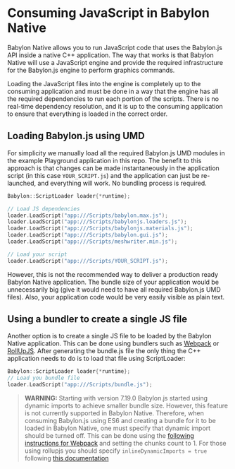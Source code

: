 # Consuming JavaScript in Babylon Native

Babylon Native allows you to run JavaScript code that uses the Babylon.js API inside a native C++ application. The way that works is that Babylon Native will use a JavaScript engine and provide the required infrastructure for the Babylon.js engine to perform graphics commands. 

Loading the JavaScript files into the engine is completely up to the consuming application and must be done in a way that the engine has all the required dependencies to run each portion of the scripts. There is no real-time dependency resolution, and it is up to the consuming application to ensure that everything is loaded in the correct order.

## Loading Babylon.js using UMD

For simplicity we manually load all the required Babylon.js UMD modules in the example Playground application in this repo. The benefit to this approach is that changes can be made instantaneously in the application script (in this case ```YOUR_SCRIPT.js```) and the application can just be re-launched, and everything will work. No bundling process is required. 

```C++
Babylon::ScriptLoader loader{*runtime};

// Load JS dependencies
loader.LoadScript("app:///Scripts/babylon.max.js");
loader.LoadScript("app:///Scripts/babylonjs.loaders.js");
loader.LoadScript("app:///Scripts/babylonjs.materials.js");
loader.LoadScript("app:///Scripts/babylon.gui.js");
loader.LoadScript("app:///Scripts/meshwriter.min.js");

// Load your script
loader.LoadScript("app:///Scripts/YOUR_SCRIPT.js");
```

However, this is not the recommended way to deliver a production ready Babylon Native application. The bundle size of your application would be unnecessarily big (give it would need to have all required Babylon.js UMD files). Also, your application code would be very easily visible as plain text.

## Using a bundler to create a single JS file

Another option is to create a single JS file to be loaded by the Babylon Native application. This can be done using bundlers such as [Webpack](https://webpack.js.org/) or [RollUpJS](https://rollupjs.org/). After generating the bundle.js file the only thing the C++ application needs to do is to load that file using ScriptLoader: 

```C++
Babylon::ScriptLoader loader{*runtime};
// Load you bundle file
loader.LoadScript("app:///Scripts/bundle.js");
```

> **WARNING:**
> Starting with version 7.19.0 Babylon.js started using dynamic imports to achieve smaller bundle size. However, this feature is not currently supported in Babylon Native. Therefore, when consuming Babylon.js using ES6 and creating a bundle for it to be loaded in Babylon Native, one must specify that dynamic import should be turned off. This can be done using the [following instructions for Webpack](https://webpack.js.org/plugins/limit-chunk-count-plugin/) and setting the chunks count to 1. For those using rollupjs you should specify ```inlineDynamicImports = true``` following [this documentation](https://rollupjs.org/configuration-options/#output-inlinedynamicimports)

